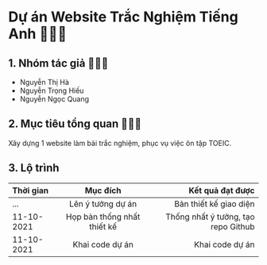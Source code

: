 # Dự án Website Trắc Nghiệm Tiếng Anh 🍍🍍🍍

## 1. Nhóm tác giả 🍎🍎🍎

- Nguyễn Thị Hà
- Nguyễn Trọng Hiếu
- Nguyễn Ngọc Quang

## 2. Mục tiêu tổng quan 🍎🍎🍎

Xây dựng 1 website làm bài trắc nghiệm, phục vụ việc ôn tập TOEIC.

## 3. Lộ trình

| Thời gian  |          Mục đích           |                    Kết quả đạt được |
| :--------- | :-------------------------: | ----------------------------------: |
| ...        |      Lên ý tưởng dự án      |              Bản thiết kế giao diện |
| 11-10-2021 | Họp bàn thống nhất thiết kế | Thống nhất ý tưởng, tạo repo Github |
| 11-10-2021 |       Khai code dự án       |                     Khai code dự án |
